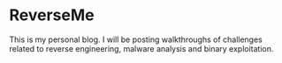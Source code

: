 # ReverseMe

This is my personal blog. I will be posting walkthroughs of challenges related to reverse engineering, malware analysis and binary exploitation. 
